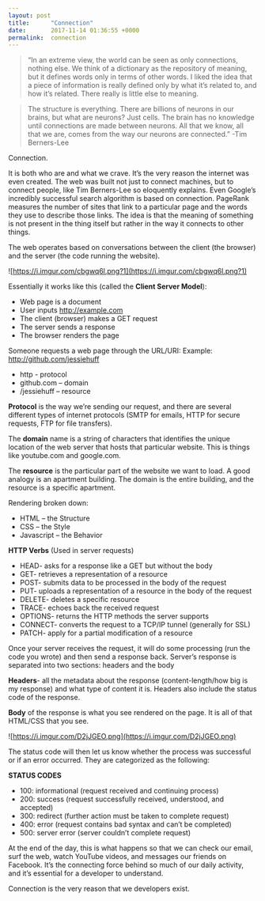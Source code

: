 ```yaml
---
layout: post
title:      "Connection"
date:       2017-11-14 01:36:55 +0000
permalink:  connection
---
```


> “In an extreme view, the world can be seen as only connections, nothing else. We think of a dictionary as the repository of meaning, but it defines words only in terms of other words. I liked the idea that a piece of information is really defined only by what it’s related to, and how it’s related. There really is little else to meaning. 

> The structure is everything. There are billions of neurons in our brains, but what are neurons? Just cells. The brain has no knowledge until connections are made between neurons. All that we know, all that we are, comes from the way our neurons are connected.” 
> -Tim Berners-Lee

Connection. 

It is both who are and what we crave. It’s the very reason the internet was even created. The web was built not just to connect machines, but to connect people, like Tim Berners-Lee so eloquently explains. Even Google’s incredibly successful search algorithm is based on connection. PageRank measures the number of sites that link to a particular page and the words they use to describe those links. The idea is that the meaning of something is not present in the thing itself but rather in the way it connects to other things.

The web operates based on conversations between the client (the browser) and the server (the code running the website). 

![https://i.imgur.com/cbgwq6l.png?1](https://i.imgur.com/cbgwq6l.png?1)

Essentially it works like this (called the **Client Server Model**):
* Web page is a document 
* User inputs http://example.com
* The client (browser) makes a GET request 
* The server sends a response 
* The browser renders the page

Someone requests a web page through the URL/URI: 
Example: 
http://github.com/jessiehuff 
-	http - protocol 
-	github.com – domain
-	/jessiehuff – resource 


**Protocol** is the way we’re sending our request, and there are several different types of internet protocols (SMTP for emails, HTTP for secure requests, FTP for file transfers). 

The **domain** name is a string of characters that identifies the unique location of the web server that hosts that particular website. This is things like youtube.com and google.com. 

The **resource** is the particular part of the website we want to load. 
A good analogy is an apartment building. The domain is the entire building, and the resource is a specific apartment. 

Rendering broken down:
-	HTML – the Structure 
-	CSS – the Style 
-	Javascript – the Behavior 

**HTTP Verbs** 
(Used in server requests)
-	HEAD- asks for a response like a GET but without the body 
-	GET- retrieves a representation of a resource 
-	POST- submits data to be processed in the body of the request
-	PUT- uploads a representation of a resource in the body of the request 
-	DELETE- deletes a specific resource 
-	TRACE- echoes back the received request 
-	OPTIONS- returns the HTTP methods the server supports 
-	CONNECT- converts the request to a TCP/IP tunnel (generally for SSL) 
-	PATCH- apply for a partial modification of a resource 


Once your server receives the request, it will do some processing (run the code you wrote) and then send a response back. Server’s response is separated into two sections: headers and the body 

**Headers**- all the metadata about the response (content-length/how big is my response) and what type of content it is. Headers also include the status code of the response.

**Body** of the response is what you see rendered on the page. It is all of that HTML/CSS that you see.

![https://i.imgur.com/D2jJGEO.png](https://i.imgur.com/D2jJGEO.png)


The status code will then let us know whether the process was successful or if an error occurred. They are categorized as the following:  

**STATUS CODES**
-	100: informational (request received and continuing process) 
-	200: success (request successfully received, understood, and accepted) 
-	300: redirect (further action must be taken to complete request) 
-	400: error (request contains bad syntax and can’t be completed) 
-	500: server error (server couldn’t complete request) 



At the end of the day, this is what happens so that we can check our email, surf the web, watch YouTube videos, and messages our friends on Facebook. It’s the connecting force behind so much of our daily activity, and it’s essential for a developer to understand. 

Connection is the very reason that we developers exist. 


